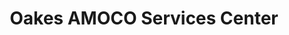 ---
title: "Oakes AMOCO Services Center"
url: /columbia/oakes-amoco-services-center/
shop: car repair
---